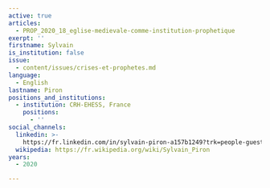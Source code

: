 ```yaml
---
active: true
articles:
  - PROP_2020_18_eglise-medievale-comme-institution-prophetique
exerpt: ''
firstname: Sylvain
is_institution: false
issue:
  - content/issues/crises-et-prophetes.md
language:
  - English
lastname: Piron
positions_and_institutions:
  - institution: CRH-EHESS, France
    positions:
      - ''
social_channels:
  linkedin: >-
    https://fr.linkedin.com/in/sylvain-piron-a157b1249?trk=people-guest_people_search-card
  wikipedia: https://fr.wikipedia.org/wiki/Sylvain_Piron
years:
  - 2020

---
```

